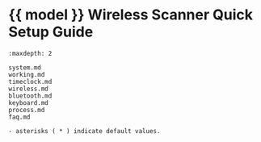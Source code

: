# {{ model }} Wireless Scanner Quick Setup Guide
```{toctree}
:maxdepth: 2

system.md
working.md
timeclock.md
wireless.md
bluetooth.md
keyboard.md
process.md
faq.md

```

```{note}
- asterisks ( * ) indicate default values.
```
